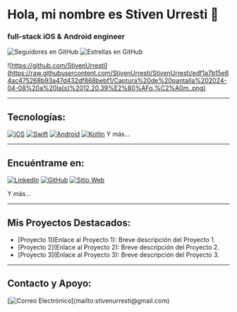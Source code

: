 # Hola, mi nombre es Stiven Urresti 👋
### full-stack iOS & Android engineer

![Seguidores en GitHub](https://img.shields.io/github/followers/tu_usuario_de_github?style=social)
![Estrellas en GitHub](https://img.shields.io/github/stars/tu_usuario_de_github?style=social)

![https://github.com/StivenUrresti](https://raw.githubusercontent.com/StivenUrresti/StivenUrresti/edf1a7b15e64ac475268b93a47d432df868bebf1/Captura%20de%20pantalla%202024-04-08%20a%20la(s)%2012.20.39%E2%80%AFp.%C2%A0m..png)

---

## Tecnologías:

[![iOS](https://img.shields.io/badge/iOS-999999?style=for-the-badge&logo=apple&logoColor=white&labelColor=101010)]()
[![Swift](https://img.shields.io/badge/Swift-FA7343?style=for-the-badge&logo=swift&logoColor=white&labelColor=101010)]()
[![Android](https://img.shields.io/badge/Android-3DDC84?style=for-the-badge&logo=android&logoColor=white&labelColor=101010)]()
[![Kotlin](https://img.shields.io/badge/Kotlin-0095D5?style=for-the-badge&logo=kotlin&logoColor=white&labelColor=101010)]()
Y más...

---

## Encuéntrame en:

[![LinkedIn](https://img.shields.io/badge/LinkedIn-Stiven_Urresti-0077B5?style=for-the-badge&logo=linkedin&logoColor=white&labelColor=101010)](https://www.linkedin.com/in/stiven-urresti-63a982250/)
[![GitHub](https://img.shields.io/badge/GitHub-StivenUrresti-181717?style=for-the-badge&logo=github&logoColor=white&labelColor=101010)](https://github.com/StivenUrresti)
[![Sitio Web](https://img.shields.io/badge/Sitio_Web-Porfolio_Stiven_Urresti-9cf?style=for-the-badge&labelColor=101010)](https://porfolio-devstiven.netlify.app/)

Y más...

---

## Mis Proyectos Destacados:

- [Proyecto 1](Enlace al Proyecto 1): Breve descripción del Proyecto 1.
- [Proyecto 2](Enlace al Proyecto 2): Breve descripción del Proyecto 2.
- [Proyecto 3](Enlace al Proyecto 3): Breve descripción del Proyecto 3.

---

## Contacto y Apoyo:

[![Correo Electrónico](https://img.shields.io/badge/stivenurresti@gmail.com-correo_personal_(respuesta_lenta)-D14836?style=for-the-badge&logo=gmail&logoColor=white&labelColor=101010)](mailto:stivenurresti@gmail.com)

